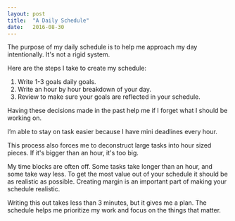 ```yaml
---
layout: post
title:  "A Daily Schedule"
date:   2016-08-30
---
```


The purpose of my daily schedule is to help me approach my day intentionally. It's not a rigid system.

Here are the steps I take to create my schedule:

1. Write 1-3 goals daily goals.
2. Write an hour by hour breakdown of your day.
3. Review to make sure your goals are reflected in your schedule.

Having these decisions made in the past help me if I forget what I should be working on.

I’m able to stay on task easier because I have mini deadlines every hour.

This process also forces me to deconstruct large tasks into hour sized pieces. If it's bigger than an hour, it's too big.

My time blocks are often off. Some tasks take longer than an hour, and some take way less. To get the most value out of your schedule it should be as realistic as possible. Creating margin is an important part of making your schedule realistic.

Writing this out takes less than 3 minutes, but it gives me a plan. The schedule helps me prioritize my work and focus on the things that matter.
